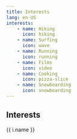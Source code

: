 ```yaml
---
title: Interests
lang: en-US
interests:
    - name: Hiking
      icon: hiking
    - name: Surfing
      icon: wave
    - name: Running
      icon: running
    - name: Films
      icon: video
    - name: Cooking
      icon: pizza-slice
    - name: Snowboarding
      icon: snowboarding
---
```


## Interests
<grid-container>
<font-awesome-icon icon="user-secret" />
<div v-for="i in $frontmatter.interests">
<font-awesome-icon :icon="['fas', i.icon]" />{{ i.name }} </div>
<font-awesome-icon icon="hiking" />
<font-awesome-icon :icon="['fab', 'font-awesome']" />
</grid-container>
<font-awesome-icon icon="hiking" />
<font-awesome-icon :icon="['fas', 'hiking']" />
<font-awesome-icon :icon="['fas', 'user-secret']" />
<font-awesome-icon :icon="['fab', 'font-awesome']" />
